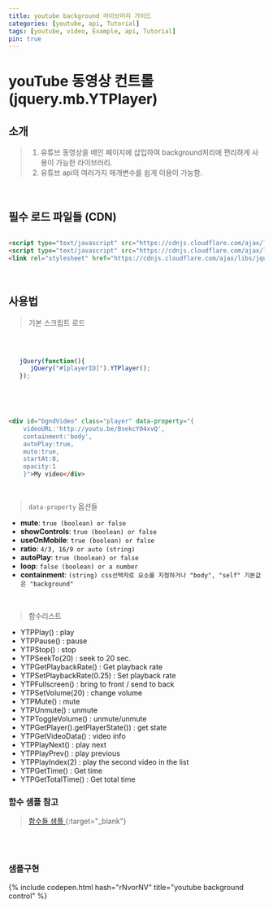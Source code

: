 ```yaml
---
title: youtube background 라이브러리 가이드
categories: [youtube, api, Tutorial]
tags: [youtube, video, Example, api, Tutorial]
pin: true
---
```


# youTube 동영상 컨트롤 (jquery.mb.YTPlayer)

## 소개
> 1. 유튜브 동영상을 메인 페이지에 삽입하여 background처리에 편리하게 사용이 가능한 라이브러리.
> 2. 유튜브 api의 여러가지 매개변수를 쉽게 이용이 가능함. 
 
<br>

## 필수 로드 파일들 (CDN)

```html

<script type="text/javascript" src="https://cdnjs.cloudflare.com/ajax/libs/jquery/3.3.1/jquery.min.js"></script>
<script type="text/javascript" src="https://cdnjs.cloudflare.com/ajax/libs/jquery.mb.YTPlayer/3.3.1/jquery.mb.YTPlayer.min.js"></script>
<link rel="stylesheet" href="https://cdnjs.cloudflare.com/ajax/libs/jquery.mb.YTPlayer/3.3.1/css/jquery.mb.YTPlayer.min.css">

```

<br>

## 사용법 
> 기본 스크립트 로드

<br>

```javascript

   jQuery(function(){
      jQuery("#[playerID]").YTPlayer();
   });
   
```

<br>

```html

<div id="bgndVideo" class="player" data-property="{
    videoURL:'http://youtu.be/BsekcY04xvQ',
    containment:'body',
    autoPlay:true, 
    mute:true, 
    startAt:0, 
    opacity:1
    }">My video</div>

```

<br>

> `data-property` 옵션들

*  __mute__: `true (boolean) or false`
*  __showControls__: `true (boolean) or false`
*  __useOnMobile__: `true (boolean) or false`
*  __ratio__: `4/3, 16/9 or auto (string)`
*  __autoPlay__: `true (boolean) or false`
*  __loop__: `false (boolean) or a number`
*  __containment__: `(string) css선택자로 요소를 지정하거나 "body", "self" 기본값은 "background"`

<br>

> 함수리스트

* YTPPlay() : play
* YTPPause() : pause
* YTPStop() : stop
* YTPSeekTo(20) : seek to 20 sec.
* YTPGetPlaybackRate() : Get playback rate
* YTPSetPlaybackRate(0.25) : Set playback rate
* YTPFullscreen() : bring to front / send to back
* YTPSetVolume(20) : change volume
* YTPMute() : mute
* YTPUnmute() : unmute
* YTPToggleVolume() : unmute/unmute
* YTPGetPlayer().getPlayerState()) : get state
* YTPGetVideoData() : video info
* YTPPlayNext() : play next
* YTPPlayPrev() : play previous
* YTPPlayIndex(2) : play the second video in the list
* YTPGetTime() : Get time
* YTPGetTotalTime() : Get total time

### 함수 샘플 참고
> [<i class="icon icon-link"></i> 함수들 샘플 ](https://pupunzi.com/mb.components/mb.YTPlayer/demo/demo_ext_methods.html){:target="_blank"}

<br>


<br>

### 샘플구현

{% include codepen.html hash="rNvorNV" title="youtube background control" %}


